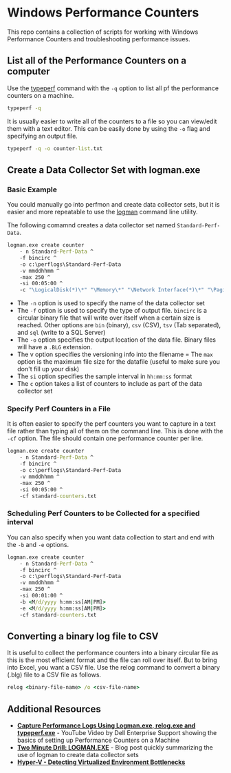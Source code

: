# Windows Performance Counters

This repo contains a collection of scripts for working with Windows Performance Counters and troubleshooting performance issues.

## List all of the Performance Counters on a computer

Use the [typeperf](https://learn.microsoft.com/en-us/windows-server/administration/windows-commands/typeperf) command with the `-q` option to list all pf the performance counters on a machine.

```cmd
typeperf -q
```

It is usually easier to write all of the counters to a file so you can view/edit them with a text editor.  This can be easily done by using the `-o` flag and specifying an output file.

```cmd
typeperf -q -o counter-list.txt
```

## Create a Data Collector Set with logman.exe

### Basic Example

You could manually go into perfmon and create data collector sets, but it is easier and more repeatable to use the [logman](https://learn.microsoft.com/en-us/windows-server/administration/windows-commands/logman-create) command line utility.

The following comamnd creates a data collector set named `Standard-Perf-Data`.

```cmd
logman.exe create counter 
    - n Standard-Perf-Data ^
    -f bincirc ^
    -o c:\perflogs\Standard-Perf-Data
    -v mmddhhmm ^
    -max 250 ^
    -si 00:05:00 ^
    -c "\LogicalDisk(*)\*" "\Memory\*" "\Network Interface(*)\*" "\Paging File(*)\*" "\PhysicalDisk(*)\*" "\Process(*)\*" "\Redirector\*" "\Server\*" "\System\*"   
```

- The `-n` option is used to specify the name of the data collector set
- The `-f` option is used to specify the type of output file.  `bincirc` is a circular binary file that will write over itself when a certain size is reached.  Other options are `bin` (binary), `csv` (CSV), `tsv` (Tab separated), and `sql` (write to a SQL Server)
- The `-o` option specifies the output location of the data file.  Binary files will have a `.BLG` extension.
- The v option specifies the versioning info into the filename
= The `max` option is the maximum file size for the datafile (useful to make sure you don't fill up your disk)
- The `si` option specifies the sample interval in `hh:mm:ss` format
- The `c` option takes a list of counters to include as part of the data collector set

### Specify Perf Counters in a File

It is often easier to specify the perf counters you want to capture in a text file rather than typing all of them on the command line.  This is done with the `-cf` option.  The file should contain one performance counter per line.

```cmd
logman.exe create counter 
    - n Standard-Perf-Data ^
    -f bincirc ^
    -o c:\perflogs\Standard-Perf-Data
    -v mmddhhmm ^
    -max 250 ^
    -si 00:05:00 ^
    -cf standard-counters.txt   
```

### Scheduling Perf Counters to be Collected for a specified interval

You can also specify when you want data collection to start and end with the `-b` and `-e` options.

```cmd
logman.exe create counter 
    - n Standard-Perf-Data ^
    -f bincirc ^
    -o c:\perflogs\Standard-Perf-Data
    -v mmddhhmm ^
    -max 250 ^
    -si 00:01:00 ^
    -b <M/d/yyyy h:mm:ss[AM|PM]>
    -e <M/d/yyyy h:mm:ss[AM|PM]>
    -cf standard-counters.txt   
```

## Converting a binary log file to CSV

It is useful to collect the performance counters into a binary circular file as this is the most efficient format and the file can roll over itself.  But to bring into Excel, you want a CSV file.  Use the relog command to convert a binary (.blg) file to a CSV file as follows.

```cmd
relog <binary-file-name> /o <csv-file-name>
```


## Additional Resources

- [**Capture Performance Logs Using Logman.exe, relog.exe and typeperf.exe**](https://www.youtube.com/watch?v=VNcbOfZWvAA) - YouTube Video by Dell Enterprise Support showing the basics of setting up Performance Counters on a Machine
- [**Two Minute Drill: LOGMAN.EXE**](https://techcommunity.microsoft.com/t5/ask-the-performance-team/two-minute-drill-logman-exe/ba-p/373061) - Blog post quickly summarizing the use of logman to create data collector sets
- [**Hyper-V - Detecting Virtualized Environment Bottlenecks**](https://learn.microsoft.com/en-us/windows-server/administration/performance-tuning/role/hyper-v-server/detecting-virtualized-environment-bottlenecks)